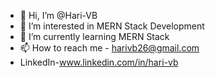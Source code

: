 - 👋 Hi, I’m @Hari-VB
- 👀 I’m interested in MERN Stack Development
- 🌱 I’m currently learning MERN Stack
- 📫 How to reach me - harivb26@gmail.com
- LinkedIn-www.linkedin.com/in/hari-vb

<!---
Hari-VB/Hari-VB is a ✨ special ✨ repository because its `README.md` (this file) appears on your GitHub profile.
You can click the Preview link to take a look at your changes.
--->
